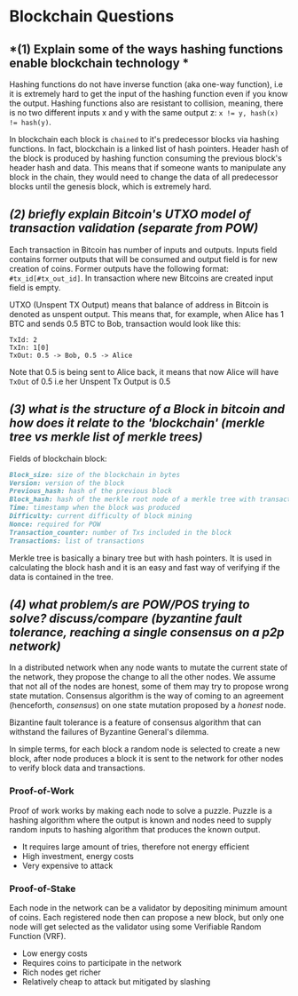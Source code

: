 # Blockchain Questions

## *(1) Explain some of the ways hashing functions enable blockchain technology *

Hashing functions do not have inverse function (aka one-way function), i.e it is extremely hard to get the input of the hashing function even if you know the output. Hashing functions also are resistant to collision, meaning, there is no two different inputs x and y with the same output z: `x != y, hash(x) != hash(y)`.

In blockchain each block is `chained` to it's predecessor blocks via hashing functions. In fact, blockchain is a linked list of hash pointers. Header hash of the block is produced by hashing function consuming the previous block's header hash and data. This means that if someone wants to manipulate any block in the chain, they would need to change the data of all predecessor blocks until the genesis block, which is extremely hard.

## *(2) briefly explain Bitcoin's UTXO model of transaction validation (separate from POW)*

Each transaction in Bitcoin has number of inputs and outputs. Inputs field contains former outputs that will be consumed and output field is for new creation of coins. Former outputs have the following format: `#tx_id[#tx_out_id]`. In transaction where new Bitcoins are created input field is empty.

UTXO (Unspent TX Output) means that balance of address in Bitcoin is denoted as unspent output. This means that, for example, when Alice has 1 BTC and sends 0.5 BTC to Bob, transaction would look like this:

```
TxId: 2
TxIn: 1[0]
TxOut: 0.5 -> Bob, 0.5 -> Alice
```

Note that 0.5 is being sent to Alice back, it means that now Alice will have `TxOut` of 0.5 i.e her Unspent Tx Output is 0.5

## *(3) what is the structure of a Block in bitcoin and how does it relate to the 'blockchain' (merkle tree vs merkle list of merkle trees)*

Fields of blockchain block:
```md
Block_size: size of the blockchain in bytes
Version: version of the block
Previous_hash: hash of the previous block
Block_hash: hash of the merkle root node of a merkle tree with transactions, calculated from the previous block's fields from version to nonce
Time: timestamp when the block was produced
Difficulty: current difficulty of block mining
Nonce: required for POW
Transaction_counter: number of Txs included in the block
Transactions: list of transactions
```

Merkle tree is basically a binary tree but with hash pointers. It is used in calculating the block hash and it is an easy and fast way of verifying if the data is contained in the tree.

## *(4) what problem/s are POW/POS trying to solve? discuss/compare (byzantine fault tolerance, reaching a single consensus on a p2p network)*

In a distributed network when any node wants to mutate the current state of the network, they propose the change to all the other nodes. We assume that not all of the nodes are honest, some of them may try to propose wrong state mutation. Consensus algorithm is the way of coming to an agreement (henceforth, *consensus*) on one state mutation proposed by a *honest* node.

Bizantine fault tolerance is a feature of consensus algorithm that can withstand the failures of Byzantine General's dilemma.

In simple terms, for each block a random node is selected to create a new block, after node produces a block it is sent to the network for other nodes to verify block data and transactions. 

### Proof-of-Work

Proof of work works by making each node to solve a puzzle. Puzzle is a hashing algorithm where the output is known and nodes need to supply random inputs to hashing algorithm that produces the known output. 

- It requires large amount of tries, therefore not energy efficient
- High investment, energy costs
- Very expensive to attack

### Proof-of-Stake

Each node in the network can be a validator by depositing minimum amount of coins. Each registered node then can propose a new block, but only one node will get selected as the validator using some Verifiable Random Function (VRF).

- Low energy costs
- Requires coins to participate in the network
- Rich nodes get richer
- Relatively cheap to attack but mitigated by slashing

